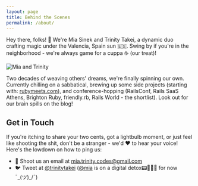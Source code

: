 ```yaml
---
layout: page
title: Behind the Scenes
permalink: /about/
---
```


Hey there, folks! 👋 We're Mia Sinek and Trinity Takei, a dynamic duo crafting magic under the Valencia, Spain sun 🇪🇸. Swing by if you're in the neighborhood - we're always game for a cuppa ☕️ (our treat)!

![Mia and Trinity](/images/mia_trinity_portrait.jpg)

Two decades of weaving others' dreams, we're finally spinning our own. Currently chilling on a sabbatical, brewing up some side projects (starting with: [rubymeets.com](https://rubymeets.com)), and conference-hopping (RailsConf, Rails SaaS Athens, Brighton Ruby, friendly.rb, Rails World - the shortlist). Look out for our brain spills on the blog!

## Get in Touch

If you're itching to share your two cents, got a lightbulb moment, or just feel like shooting the shit, don't be a stranger - we'd ❤️ to hear your voice! Here's the lowdown on how to ping us:

* 📧 Shoot us an email at
    <a href="mailto:mia.trinity.codes@gmail.com" class="underline text-indigo-800">mia.trinity.codes@gmail.com</a>
* 🐦 Tweet at
    <a href="https://twitter.com/TrinityTakei" class="underline text-indigo-800">@trinitytakei</a>
    (<a href="https://twitter.com/MiaSinek" class="underline text-indigo-800">@mia</a>
    is on a digital detox📟🥦🥬🥒 for now ¯\_(ツ)_/¯)
